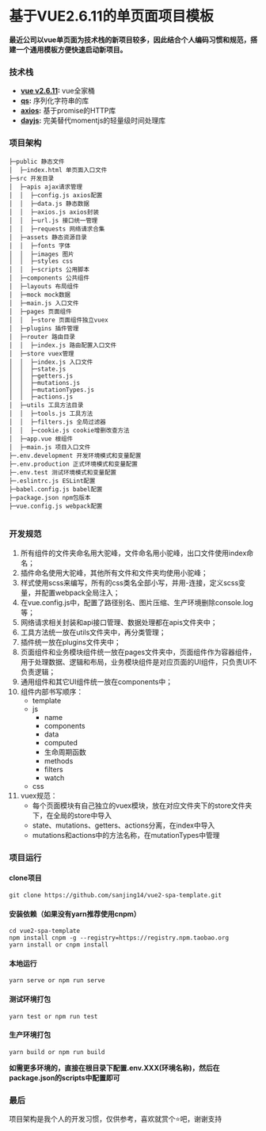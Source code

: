 # 基于VUE2.6.11的单页面项目模板
**最近公司以vue单页面为技术栈的新项目较多，因此结合个人编码习惯和规范，搭建一个通用模板方便快速启动新项目。**

### 技术栈  
- **[vue v2.6.11](https://github.com/vuejs/vue):**  vue全家桶
- **[qs](https://github.com/ljharb/qs):**  序列化字符串的库
- **[axios](https://github.com/axios/axios):**  基于promise的HTTP库
- **[dayjs](https://github.com/iamkun/dayjs):** 完美替代momentjs的轻量级时间处理库 

### 项目架构
```
├─public 静态文件
│  ├─index.html 单页面入口文件 
├─src 开发目录
│  ├─apis ajax请求管理
│  │  ├─config.js axios配置   
│  │  ├─data.js 静态数据   
│  │  ├─axios.js axios封装   
│  │  ├─url.js 接口统一管理   
│  │  ├─requests 网络请求合集   
│  ├─assets 静态资源目录 
│  │  ├─fonts 字体  
│  │  ├─images 图片  
│  │  ├─styles css  
│  │  ├─scripts 公用脚本  
│  ├─components 公共组件
│  ├─layouts 布局组件
│  ├─mock mock数据
│  ├─main.js 入口文件
│  ├─pages 页面组件 
│  │  ├─store 页面组件独立vuex
│  ├─plugins 插件管理 
│  ├─router 路由目录 
│  │  ├─index.js 路由配置入口文件
│  ├─store vuex管理 
│  │  ├─index.js 入口文件
│  │  ├─state.js
│  │  ├─getters.js
│  │  ├─mutations.js
│  │  ├─mutationTypes.js
│  │  ├─actions.js
│  ├─utils 工具方法目录
│  │  ├─tools.js 工具方法  
│  │  ├─filters.js 全局过滤器 
│  │  ├─cookie.js cookie增删改查方法   
│  ├─app.vue 根组件
│  ├─main.js 项目入口文件
├─.env.development 开发环境模式和变量配置
├─.env.production 正式环境模式和变量配置
├─.env.test 测试环境模式和变量配置
├─.eslintrc.js ESLint配置
├─babel.config.js babel配置
├─package.json npm包版本
├─vue.config.js webpack配置
    
```

### 开发规范
1. 所有组件的文件夹命名用大驼峰，文件命名用小驼峰，出口文件使用index命名；
2. 插件命名使用大驼峰，其他所有文件和文件夹均使用小驼峰；
3. 样式使用scss来编写，所有的css类名全部小写，并用-连接，定义scss变量，并配置webpack全局注入；
4. 在vue.config.js中，配置了路径别名、图片压缩、生产环境删除console.log等；
5. 网络请求相关封装和api接口管理、数据处理都在apis文件夹中；
6. 工具方法统一放在utils文件夹中，再分类管理；
7. 插件统一放在plugins文件夹中；
8. 页面组件和业务模块组件统一放在pages文件夹中，页面组件作为容器组件，用于处理数据、逻辑和布局，业务模块组件是对应页面的UI组件，只负责UI不负责逻辑；
9. 通用组件和其它UI组件统一放在components中； 
10. 组件内部书写顺序：
     - template
     - js
        - name
        - components
        - data
        - computed
        - 生命周期函数
        - methods
        - filters
        - watch
     - css
11. vuex规范：
    - 每个页面模块有自己独立的vuex模块，放在对应文件夹下的store文件夹下，在全局的store中导入
    - state、mutations、getters、actions分离，在index中导入
    - mutations和actions中的方法名称，在mutationTypes中管理

### 项目运行
#### clone项目
```
git clone https://github.com/sanjing14/vue2-spa-template.git
```
#### 安装依赖（如果没有yarn推荐使用cnpm）
```
cd vue2-spa-template
npm install cnpm -g --registry=https://registry.npm.taobao.org
yarn install or cnpm install
```

#### 本地运行
```
yarn serve or npm run serve
```
#### 测试环境打包
```
yarn test or npm run test
```
#### 生产环境打包
```
yarn build or npm run build
```
**如需更多环境的，直接在根目录下配置.env.XXX(环境名称)，然后在package.json的scripts中配置即可**

### 最后
项目架构是我个人的开发习惯，仅供参考，喜欢就赏个⭐吧，谢谢支持


